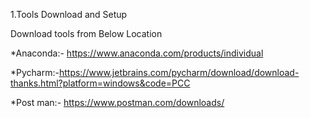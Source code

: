 

1.Tools Download and Setup
    
  Download tools from Below Location
  
  *Anaconda:- https://www.anaconda.com/products/individual
  
  *Pycharm:-https://www.jetbrains.com/pycharm/download/download-thanks.html?platform=windows&code=PCC

  *Post man:- https://www.postman.com/downloads/
